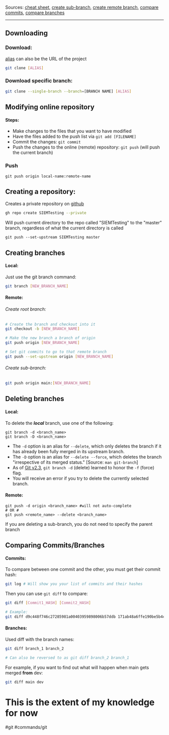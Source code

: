 Sources: [cheat sheet](<https://education.github.com/git-cheat-sheet-education.pdf>), [create sub-branch](<https://stackoverflow.com/questions/33652953/how-to-create-a-sub-branch>), [create remote branch](<https://stackoverflow.com/questions/1519006/how-do-i-create-a-remote-git-branch>), [compare commits](<https://stackoverflow.com/questions/17563726/how-can-i-see-the-changes-in-a-git-commit>), [compare branches](<https://stackoverflow.com/questions/43552274/how-can-i-diff-two-branches-in-github>)
___
## Downloading
### Download:
<u>alias</u> can also be the URL of the project
```bash
git clone [ALIAS]
```
### Download specific branch:
```bash
git clone --single-branch --branch=[BRANCH NAME] [ALIAS]
```

## Modifying online repository

#### Steps:
- Make changes to the files that you want to have modified
- Have the files added to the push list via `git add [FILENAME]`
- Commit the changes: `git commit`
- Push the changes to the online (remote) repository: `git push` (will push the current branch)
### Push

```
git push origin local-name:remote-name
```

## Creating a repository:
Creates a private repository on [github](<github.com/altaroboticsweb>)
```bash
gh repo create SIEMTesting --private
```
Will push current directory to the repo called "SIEMTesting" to the "master" branch, regardless of what the current directory is called
```
git push --set-upstream SIEMTesting master
```



## Creating branches
#### Local:
Just use the git branch command:
```bash
git branch [NEW_BRANCH_NAME]
```

#### Remote:
###### Create root branch:
```bash
# Create the branch and checkout into it
git checkout -b [NEW_BRANCH_NAME]

# Make the new branch a branch of origin
git push origin [NEW_BRANCH_NAME]

# Set git commits to go to that remote branch
git push --set-upstream origin [NEW_BRANCH_NAME]
```

###### Create sub-branch:
```bash
git push origin main:[NEW_BRANCH_NAME]
```
## Deleting branches
#### Local:
To delete the _**local**_ branch, use one of the following:

```
git branch -d <branch_name>
git branch -D <branch_name>
```

- The `-d` option is an alias for `--delete`, which only deletes the branch if it has already been fully merged in its upstream branch.
- The `-D` option is an alias for `--delete --force`, which deletes the branch "irrespective of its merged status." [Source: `man git-branch`]
- As of [Git v2.3](https://github.com/git/git/blob/master/Documentation/RelNotes/2.3.0.txt), `git branch -d` (delete) learned to honor the `-f` (force) flag.
- You will receive an error if you try to delete the currently selected branch.
#### Remote:
```
git push -d origin <branch_name> #will not auto-complete
# OR #
git push <remote_name> --delete <branch_name>
```
If you are deleting a sub-branch, you do not need to specify the parent branch

## Comparing Commits/Branches
#### Commits:
To compare between one commit and the other, you must get their commit hash:
```bash
git log # Will show you your list of commits and their hashes
```

Then you can use `git diff` to compare:
```bash
git diff [Commit1_HASH] [Commit2_HASH]

# Example:
git diff d9c448f746c27285981a00403959898006b57ddb 171ab48a6ffe190be5b4cfd8a0bc4cefd5639735
```

#### Branches:
Used diff with the branch names:
```bash
git diff branch_1 branch_2

# Can also be reversed to as git diff branch_2 branch_1
```

For example, if you want to find out what will happen when main gets merged **from** dev:
```bash
git diff main dev
```


# This is the extent of my knowledge for now




#git #commands/git